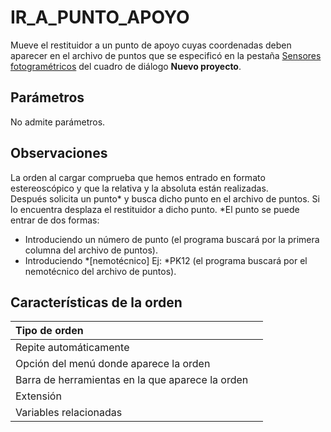 # IR\_A\_PUNTO\_APOYO

Mueve el restituidor a un punto de apoyo cuyas coordenadas deben aparecer en el archivo de puntos que se especificó en la pestaña [Sensores fotogramétricos](/digi3d-net/referencia/cuadros-de-dialogo/nuevo-proyecto/sensores-fotogrametricos.md) del cuadro de diálogo **Nuevo proyecto**.

## Parámetros

No admite parámetros.

## Observaciones

La orden al cargar comprueba que hemos entrado en formato estereoscópico y que la relativa y la absoluta están realizadas.  
Después solicita un punto\* y busca dicho punto en el archivo de puntos. Si lo encuentra desplaza el restituidor a dicho punto. \*El punto se puede entrar de dos formas:

* Introduciendo un número de punto \(el programa buscará por la primera columna del archivo de puntos\).
* Introduciendo \*\[nemotécnico\] Ej: \*PK12 \(el programa buscará por el nemotécnico del archivo de puntos\).

## Características de la orden

| Tipo de orden |  |
| :--- | :--- |
| Repite automáticamente |  |
| Opción del menú donde aparece la orden |  |
| Barra de herramientas en la que aparece la orden |  |
| Extensión |  |
| Variables relacionadas |  |

